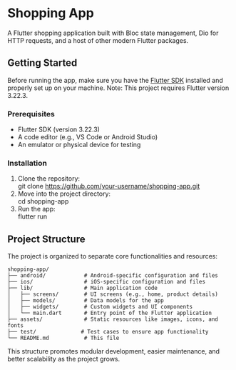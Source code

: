 # Shopping App

A Flutter shopping application built with Bloc state management, Dio for HTTP requests, and a host of other modern Flutter packages.

## Getting Started

Before running the app, make sure you have the [Flutter SDK](https://docs.flutter.dev/get-started) installed and properly set up on your machine. Note: This project requires Flutter version 3.22.3.

### Prerequisites

- Flutter SDK (version 3.22.3)
- A code editor (e.g., VS Code or Android Studio)
- An emulator or physical device for testing

### Installation

1. Clone the repository:  
   git clone https://github.com/your-username/shopping-app.git
2. Move into the project directory:  
   cd shopping-app
3. Run the app:  
   flutter run

## Project Structure

The project is organized to separate core functionalities and resources:

```
shopping-app/
├── android/            # Android-specific configuration and files
├── ios/                # iOS-specific configuration and files
├── lib/                # Main application code
│   ├── screens/        # UI screens (e.g., home, product details)
│   ├── models/         # Data models for the app
│   ├── widgets/        # Custom widgets and UI components
│   └── main.dart       # Entry point of the Flutter application
├── assets/             # Static resources like images, icons, and fonts
├── test/              # Test cases to ensure app functionality
└── README.md           # This file
```

This structure promotes modular development, easier maintenance, and better scalability as the project grows.
